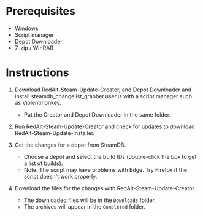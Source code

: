 # Prerequisites

- Windows
- Script manager
- Depot Downloader
- 7-zip / WinRAR

# Instructions

1. Download RedAlt-Steam-Update-Creator, and Depot Downloader and install 
   steamdb_changelist_grabber.user.js with a script manager such as Violentmonkey.

    - Put the Creator and Depot Downloader in the same folder.

2. Run RedAlt-Steam-Update-Creator and check for updates to download RedAlt-Steam-Update-Installer.

3. Get the changes for a depot from SteamDB.
   - Choose a depot and select the build IDs (double-click the box to get a list of builds).
   - Note: The script may have problems with Edge. Try Firefox if the script doesn't work properly.

4. Download the files for the changes with RedAlt-Steam-Update-Creator.
    - The downloaded files will be in the `Downloads` folder.
    - The archives will appear in the `Completed` folder.